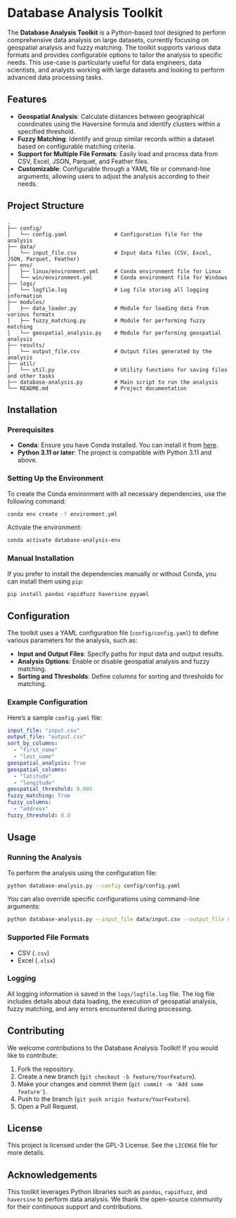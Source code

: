 
# Database Analysis Toolkit

The **Database Analysis Toolkit** is a Python-based tool designed to perform comprehensive data analysis on large datasets, currently focusing on geospatial analysis and fuzzy matching. The toolkit supports various data formats and provides configurable options to tailor the analysis to specific needs. This use-case is particularly useful for data engineers, data scientists, and analysts working with large datasets and looking to perform advanced data processing tasks.

## Features

- **Geospatial Analysis**: Calculate distances between geographical coordinates using the Haversine formula and identify clusters within a specified threshold.
- **Fuzzy Matching**: Identify and group similar records within a dataset based on configurable matching criteria.
- **Support for Multiple File Formats**: Easily load and process data from CSV, Excel, JSON, Parquet, and Feather files.
- **Customizable**: Configurable through a YAML file or command-line arguments, allowing users to adjust the analysis according to their needs.

## Project Structure

```plaintext
.
├── config/
│   └── config.yaml               # Configuration file for the analysis
├── data/
│   └── input_file.csv            # Input data files (CSV, Excel, JSON, Parquet, Feather)
├── env/
│   ├── linux/environment.yml     # Conda environment file for Linux
│   └── win/environment.yml       # Conda environment file for Windows
├── logs/
│   └── logfile.log               # Log file storing all logging information
├── modules/
│   ├── data_loader.py            # Module for loading data from various formats
│   ├── fuzzy_matching.py         # Module for performing fuzzy matching
│   └── geospatial_analysis.py    # Module for performing geospatial analysis
├── results/
│   └── output_file.csv           # Output files generated by the analysis
├── util/
│   └── util.py                   # Utility functions for saving files and other tasks
├── database-analysis.py          # Main script to run the analysis
└── README.md                     # Project documentation
```

## Installation

### Prerequisites

- **Conda**: Ensure you have Conda installed. You can install it from [here](https://docs.conda.io/en/latest/miniconda.html).
- **Python 3.11 or later**: The project is compatible with Python 3.11 and above.

### Setting Up the Environment

To create the Conda environment with all necessary dependencies, use the following command:

```bash
conda env create -f environment.yml
```

Activate the environment:

```bash
conda activate database-analysis-env
```

### Manual Installation

If you prefer to install the dependencies manually or without Conda, you can install them using `pip`:

```bash
pip install pandas rapidfuzz haversine pyyaml
```

## Configuration

The toolkit uses a YAML configuration file (`config/config.yaml`) to define various parameters for the analysis, such as:

- **Input and Output Files**: Specify paths for input data and output results.
- **Analysis Options**: Enable or disable geospatial analysis and fuzzy matching.
- **Sorting and Thresholds**: Define columns for sorting and thresholds for matching.

### Example Configuration

Here’s a sample `config.yaml` file:

```yaml
input_file: "input.csv"
output_file: "output.csv"
sort_by_columns:
  - "first_name"
  - "last_name"
geospatial_analysis: True
geospatial_columns:
  - "latitude"
  - "longitude"
geospatial_threshold: 0.005
fuzzy_matching: True
fuzzy_columns:
  - "address"
fuzzy_threshold: 0.8
```

## Usage

### Running the Analysis

To perform the analysis using the configuration file:

```bash
python database-analysis.py --config config/config.yaml
```

You can also override specific configurations using command-line arguments:

```bash
python database-analysis.py --input_file data/input.csv --output_file results/output.csv --geospatial_analysis True --fuzzy_matching True
```

### Supported File Formats

- CSV (`.csv`)
- Excel (`.xlsx`)

### Logging

All logging information is saved in the `logs/logfile.log` file. The log file includes details about data loading, the execution of geospatial analysis, fuzzy matching, and any errors encountered during processing.

## Contributing

We welcome contributions to the Database Analysis Toolkit! If you would like to contribute:

1. Fork the repository.
2. Create a new branch (`git checkout -b feature/YourFeature`).
3. Make your changes and commit them (`git commit -m 'Add some feature'`).
4. Push to the branch (`git push origin feature/YourFeature`).
5. Open a Pull Request.

## License

This project is licensed under the GPL-3 License. See the `LICENSE` file for more details.

## Acknowledgements

This toolkit leverages Python libraries such as `pandas`, `rapidfuzz`, and `haversine` to perform data analysis. We thank the open-source community for their continuous support and contributions.
